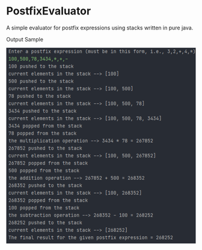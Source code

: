 # PostfixEvaluator

A simple evaluator for postfix expressions using stacks written in pure java.
<p>Output Sample</p>

![img.png](img.png)
